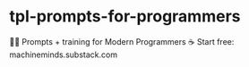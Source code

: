# tpl-prompts-for-programmers
🤖🧠 Prompts + training for Modern Programmers ☕️ Start free: machineminds.substack.com
